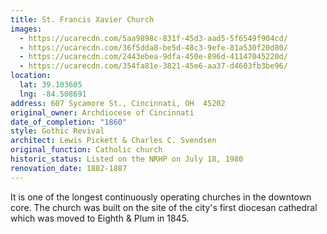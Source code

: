 ```yaml
---
title: St. Francis Xavier Church
images:
  - https://ucarecdn.com/5aa9898c-831f-45d3-aad5-5f6549f904cd/
  - https://ucarecdn.com/36f5dda8-be5d-48c3-9efe-81a530f20d80/
  - https://ucarecdn.com/2443ebea-9dfa-450e-896d-41147045220d/
  - https://ucarecdn.com/354fa81e-3821-45e6-aa37-d4603fb3be96/
location:
  lat: 39.103605
  lng: -84.508691
address: 607 Sycamore St., Cincinnati, OH  45202
original_owner: Archdiocese of Cincinnati
date_of_completion: "1860"
style: Gothic Revival
architect: Lewis Pickett & Charles C. Svendsen
original_function: Catholic church
historic_status: Listed on the NRHP on July 18, 1980
renovation_date: 1882-1887
---
```


It is one of the longest continuously operating churches in the downtown core. The church was built on the site of the city's first diocesan cathedral which was moved to Eighth & Plum in 1845.
